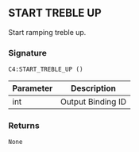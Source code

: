 ## START TREBLE UP

Start ramping treble up.


### Signature

`C4:START_TREBLE_UP ()`


| Parameter | Description |
| --- | --- |
| int | Output Binding ID |


### Returns

`None`